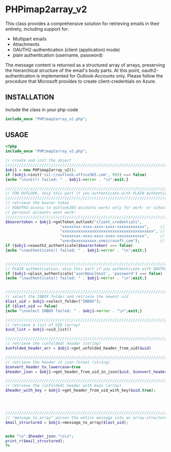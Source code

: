 # PHPimap2array_v2
This class provides a comprehensive solution for retrieving emails in their entirety, including support for:

- Multipart emails
- Attachments
- OAUTH2-authentication (client (application) mode)
- plain authentication (username, password)

The message content is returned as a structured array of arrays, preserving the hierarchical structure of the email's body parts.
At this point, oauth2-authentication is implemented for Outlook-Accounts only.
Please follow the procedure that Microsoft provides to create client-credentials on Azure.

## INSTALLATION
include the class in your php-code 
```php 
include_once "PHPimap2array_v2.php";
```

## USAGE
```php
<?php
include_once "PHPimap2array_v2.php";

// create and init the object
////////////////////////////////////////////////////////////////////////////////////
$obj1 = new PHPimap2array_v2();
if ($obj1->init('ssl://outlook.office365.com', 993) === false)
{echo "\ninit() failed: " . $obj1->error . "\n";exit;}

////////////////////////////////////////////////////////////////////////////////////
// FOR OUTLOOK, skip this part if you authenticate with PLAIN Authentication
////////////////////////////////////////////////////////////////////////////////////
// retrieve the bearer token
// XOAUTH2-access to outlook365-accounts works only for work- or school- accounts,
// personal accounts wont work!
////////////////////////////////////////////////////////////////////////////////////
$bearertoken = $obj1->getToken_outlook("client_credentials",
                        "xxxxxxxx-xxxx-xxxx-xxxx-xxxxxxxxxxxx",     // client-id
                        "xxxxxxxxxxxxxxxxxxxxxxxxxxxxxxxxxxxxxxxx", // client-secret
                        "xxxxxxxx-xxxx-xxxx-xxxx-xxxxxxxxxxxx",     // tenant-id
                        "user@xxxxxxxxxx.onmicrosoft.com");         // user-email
if ($obj1->xoauth2_authenticate($bearertoken) === false)
{echo "\nauthenticate() failed: " . $obj1->error . "\n";exit;}


////////////////////////////////////////////////////////////////////////////////////
// PLAIN authentication, skip this part if you authenticate with OAUTH2
if ($obj1->plain_authenticate('user@mailhost', 'password') === false)
{echo "\nauthenticate() failed: " . $obj1->error . "\n";exit;}


////////////////////////////////////////////////////////////////////////////////////
// select the INBOX folder and retrieve the newest uid
$last_uid = $obj1->select_folder("INBOX");
if ($last_uid == false)
{echo "\nselect INBOX failed: " . $obj1->error . "\n";exit;}

////////////////////////////////////////////////////////////////////////////////////
// retrieve a list of UID (array)
$uid_list = $obj1->uid_list()

////////////////////////////////////////////////////////////////////////////////////
// retrieve the (unfolded) header (string)
$unfolded_header_arr = $obj1->get_unfolded_header_from_uid($uid)

////////////////////////////////////////////////////////////////////////////////////
// retrieve the header in json-format (string)
$convert_header_to_lowercase=true
$header_json = $obj1->get_header_from_uid_in_json($uid, $convert_header_to_lowercase)

////////////////////////////////////////////////////////////////////////////////////
// retrieve the (unfolded) header with keys (array)
$header_with_key = $obj1->get_header_from_uid_with_key($uid,true);




////////////////////////////////////////////////////////////////////////////////////
// "message_to_array" parses the entire message into an array-structure
$mail_structured = $obj1->message_to_array($last_uid);


echo "\n".$header_json."\n\n";
print_r($mail_structured);
?>

```
  
###
###
###

